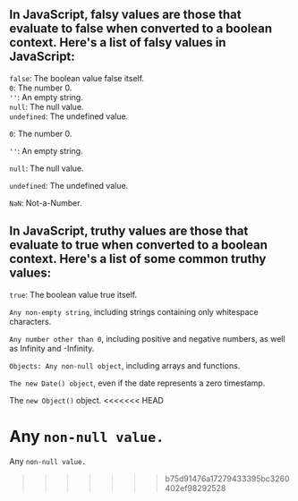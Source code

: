 
## In JavaScript, falsy values are those that evaluate to false when converted to a boolean context. Here's a list of falsy values in JavaScript:

```false```: The boolean value false itself.
<br />
```0```: The number 0.
<br />
```''```: An empty string.
<br />
```null```: The null value.
<br />
```undefined```: The undefined value.
<br />

```0```: The number 0.

```''```: An empty string.

```null```: The null value.

```undefined```: The undefined value.

```NaN```: Not-a-Number.
<br />

## In JavaScript, truthy values are those that evaluate to true when converted to a boolean context. Here's a list of some common truthy values:

```true```: The boolean value true itself.

```Any non-empty string```, including strings containing only whitespace characters.

```Any number other than 0```, including positive and negative numbers, as well as Infinity and -Infinity.

```Objects: Any non-null object```, including arrays and functions.

```The new Date() object```, even if the date represents a zero timestamp.

The ```new Object()``` object.
<<<<<<< HEAD

Any ```non-null value.```
=======
Any ```non-null value.```
>>>>>>> b75d91476a17279433395bc3260402ef98292528
